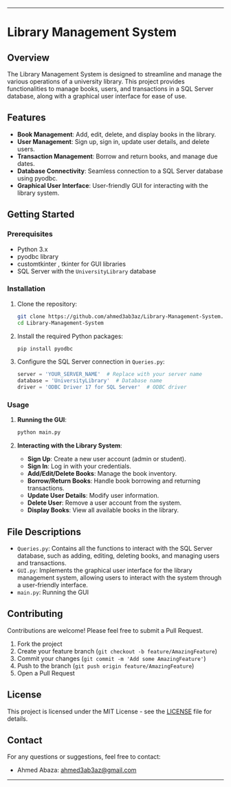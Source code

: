 
---

# Library Management System

## Overview

The Library Management System is designed to streamline and manage the various operations of a university library. This project provides functionalities to manage books, users, and transactions in a SQL Server database, along with a graphical user interface for ease of use.

## Features

- **Book Management**: Add, edit, delete, and display books in the library.
- **User Management**: Sign up, sign in, update user details, and delete users.
- **Transaction Management**: Borrow and return books, and manage due dates.
- **Database Connectivity**: Seamless connection to a SQL Server database using pyodbc.
- **Graphical User Interface**: User-friendly GUI for interacting with the library system.

## Getting Started

### Prerequisites

- Python 3.x
- pyodbc library
- customtkinter , tkinter for GUI libraries
- SQL Server with the `UniversityLibrary` database

### Installation

1. Clone the repository:
    ```sh
    git clone https://github.com/ahmed3ab3az/Library-Management-System.git
    cd Library-Management-System
    ```

2. Install the required Python packages:
    ```sh
    pip install pyodbc
    ```

3. Configure the SQL Server connection in `Queries.py`:
    ```python
    server = 'YOUR_SERVER_NAME'  # Replace with your server name
    database = 'UniversityLibrary'  # Database name
    driver = 'ODBC Driver 17 for SQL Server'  # ODBC driver
    ```

### Usage

1. **Running the GUI**:
    ```sh
    python main.py
    ```

2. **Interacting with the Library System**:
    - **Sign Up**: Create a new user account (admin or student).
    - **Sign In**: Log in with your credentials.
    - **Add/Edit/Delete Books**: Manage the book inventory.
    - **Borrow/Return Books**: Handle book borrowing and returning transactions.
    - **Update User Details**: Modify user information.
    - **Delete User**: Remove a user account from the system.
    - **Display Books**: View all available books in the library.

## File Descriptions

- `Queries.py`: Contains all the functions to interact with the SQL Server database, such as adding, editing, deleting books, and managing users and transactions.
- `GUI.py`: Implements the graphical user interface for the library management system, allowing users to interact with the system through a user-friendly interface.
- `main.py`: Running the GUI
  
## Contributing

Contributions are welcome! Please feel free to submit a Pull Request.

1. Fork the project
2. Create your feature branch (`git checkout -b feature/AmazingFeature`)
3. Commit your changes (`git commit -m 'Add some AmazingFeature'`)
4. Push to the branch (`git push origin feature/AmazingFeature`)
5. Open a Pull Request

## License

This project is licensed under the MIT License - see the [LICENSE](LICENSE) file for details.

## Contact

For any questions or suggestions, feel free to contact:

- Ahmed Abaza: [ahmed3ab3az@gmail.com](mailto:ahmed3ab3az@gmail.com)

---
